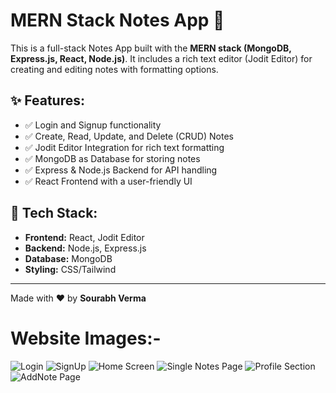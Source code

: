 # MERN Stack Notes App 📝

This is a full-stack Notes App built with the **MERN stack (MongoDB, Express.js, React, Node.js)**. It includes a rich text editor (Jodit Editor) for creating and editing notes with formatting options.

## ✨ Features:
- ✅ Login and Signup functionality
- ✅ Create, Read, Update, and Delete (CRUD) Notes
- ✅ Jodit Editor Integration for rich text formatting
- ✅ MongoDB as Database for storing notes
- ✅ Express & Node.js Backend for API handling
- ✅ React Frontend with a user-friendly UI

## 📌 Tech Stack:
- **Frontend:** React, Jodit Editor
- **Backend:** Node.js, Express.js
- **Database:** MongoDB
- **Styling:** CSS/Tailwind

---

Made with ❤️ by **Sourabh Verma**


# Website Images:-
![Login](https://github.com/sourabh1211/NotesApp/blob/7bbb672c2693b9bb8478a0f5c8235affbd843ed0/Screenshot%202025-01-30%20185821.png)
![SignUp](https://github.com/sourabh1211/NotesApp/blob/7c38afd7d2d0fb0865de98c6330fd35a0664ca30/Screenshot%202025-01-30%20185841.png)
![Home Screen](https://github.com/sourabh1211/NotesApp/blob/5f27dddacb4a8beed08e1193263f48051f7b6388/Screenshot%202025-01-30%20190116.png)
![Single Notes Page](https://github.com/sourabh1211/NotesApp/blob/2ea71b26ae8b127b6051622a155023b7a43b6302/Screenshot%202025-01-30%20190153.png)
![Profile Section](https://github.com/sourabh1211/NotesApp/blob/2b3782dd21b59d610301f6f3a25cfc8099007af1/Screenshot%202025-01-30%20190222.png)
![AddNote Page](https://github.com/sourabh1211/NotesApp/blob/0899322dd46e77d4057c7ec708d64d7f2437a5f2/Screenshot%202025-01-30%20190333.png)
